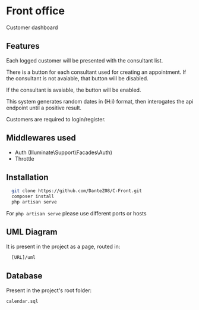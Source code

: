 
# Front office

Customer dashboard


## Features

Each logged customer will be presented with the consultant list.

There is a button for each consultant used for creating an appointment. If the consultant is not avaiable, that button will be disabled.

If the consultant is avaiable, the button will be enabled.

This system generates random dates in (H:i) format, then interogates the api endpoint until a positive result. 

Customers are required to login/register.


## Middlewares used

- Auth (Illuminate\Support\Facades\Auth)
- Throttle

## Installation


```bash
  git clone https://github.com/DanteZ08/C-Front.git
  composer install 
  php artisan serve
```
For ```php artisan serve``` please use different ports or hosts

## UML Diagram

It is present in the project as a page, routed in:
```bash
  [URL]/uml
```
## Database

Present in the project's root folder: 
```
calendar.sql
```
